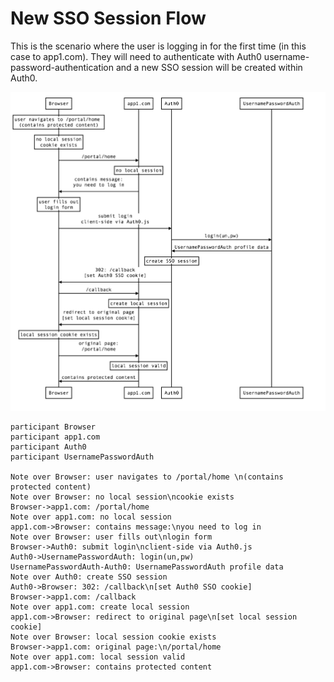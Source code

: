 # New SSO Session Flow

This is the scenario where the user is logging in for the first time (in this case to app1.com).
They will need to authenticate with Auth0 username-password-authentication and a new SSO session will be created within Auth0.

![](new-sso-session.jpg)

```
participant Browser
participant app1.com
participant Auth0
participant UsernamePasswordAuth

Note over Browser: user navigates to /portal/home \n(contains protected content)
Note over Browser: no local session\ncookie exists
Browser->app1.com: /portal/home
Note over app1.com: no local session
app1.com->Browser: contains message:\nyou need to log in
Note over Browser: user fills out\nlogin form
Browser->Auth0: submit login\nclient-side via Auth0.js
Auth0->UsernamePasswordAuth: login(un,pw)
UsernamePasswordAuth-Auth0: UsernamePasswordAuth profile data
Note over Auth0: create SSO session
Auth0->Browser: 302: /callback\n[set Auth0 SSO cookie]
Browser->app1.com: /callback
Note over app1.com: create local session
app1.com->Browser: redirect to original page\n[set local session cookie]
Note over Browser: local session cookie exists
Browser->app1.com: original page:\n/portal/home
Note over app1.com: local session valid
app1.com->Browser: contains protected content
```
